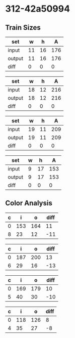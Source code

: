 # 312-42a50994
## Train Sizes

|set|w|h|A|
|---|---|---|---|
|input|11|16|176|
|output|11|16|176|
|diff|0|0|0|


|set|w|h|A|
|---|---|---|---|
|input|18|12|216|
|output|18|12|216|
|diff|0|0|0|


|set|w|h|A|
|---|---|---|---|
|input|19|11|209|
|output|19|11|209|
|diff|0|0|0|


|set|w|h|A|
|---|---|---|---|
|input|9|17|153|
|output|9|17|153|
|diff|0|0|0|


## Color Analysis

|c|i|o|diff|
|---|---|---|---|
|0|153|164|11|
|8|23|12|-11|


|c|i|o|diff|
|---|---|---|---|
|0|187|200|13|
|6|29|16|-13|


|c|i|o|diff|
|---|---|---|---|
|0|169|179|10|
|5|40|30|-10|


|c|i|o|diff|
|---|---|---|---|
|0|118|126|8|
|4|35|27|-8|


